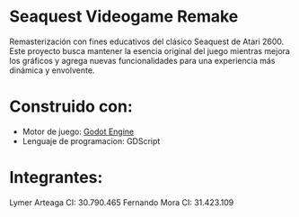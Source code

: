 # Seaquest Videogame Remake

Remasterización con fines educativos del clásico Seaquest de Atari 2600. Este proyecto busca mantener la esencia original del juego mientras mejora los gráficos y agrega nuevas funcionalidades para una experiencia más dinámica y envolvente.

# Construido con:

* Motor de juego: [Godot Engine](https://godotengine.org/)
* Lenguaje de programacion: GDScript

# Integrantes:

Lymer Arteaga CI: 30.790.465
Fernando Mora CI: 31.423.109
